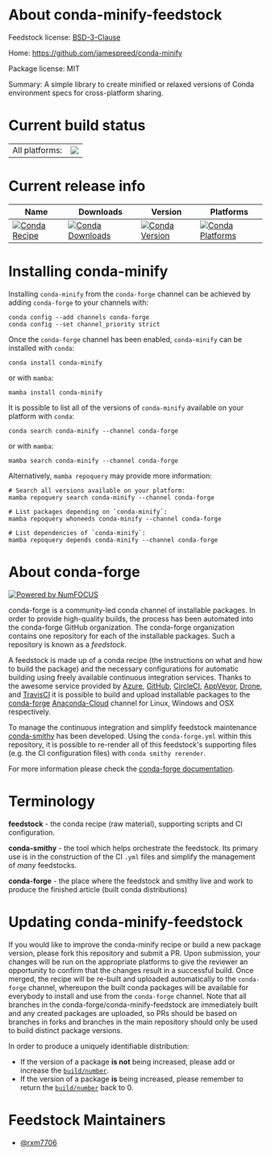 About conda-minify-feedstock
============================

Feedstock license: [BSD-3-Clause](https://github.com/conda-forge/conda-minify-feedstock/blob/main/LICENSE.txt)

Home: https://github.com/jamespreed/conda-minify

Package license: MIT

Summary: A simple library to create minified or relaxed versions of Conda environment specs for cross-platform sharing.

Current build status
====================


<table><tr><td>All platforms:</td>
    <td>
      <a href="https://dev.azure.com/conda-forge/feedstock-builds/_build/latest?definitionId=20390&branchName=main">
        <img src="https://dev.azure.com/conda-forge/feedstock-builds/_apis/build/status/conda-minify-feedstock?branchName=main">
      </a>
    </td>
  </tr>
</table>

Current release info
====================

| Name | Downloads | Version | Platforms |
| --- | --- | --- | --- |
| [![Conda Recipe](https://img.shields.io/badge/recipe-conda--minify-green.svg)](https://anaconda.org/conda-forge/conda-minify) | [![Conda Downloads](https://img.shields.io/conda/dn/conda-forge/conda-minify.svg)](https://anaconda.org/conda-forge/conda-minify) | [![Conda Version](https://img.shields.io/conda/vn/conda-forge/conda-minify.svg)](https://anaconda.org/conda-forge/conda-minify) | [![Conda Platforms](https://img.shields.io/conda/pn/conda-forge/conda-minify.svg)](https://anaconda.org/conda-forge/conda-minify) |

Installing conda-minify
=======================

Installing `conda-minify` from the `conda-forge` channel can be achieved by adding `conda-forge` to your channels with:

```
conda config --add channels conda-forge
conda config --set channel_priority strict
```

Once the `conda-forge` channel has been enabled, `conda-minify` can be installed with `conda`:

```
conda install conda-minify
```

or with `mamba`:

```
mamba install conda-minify
```

It is possible to list all of the versions of `conda-minify` available on your platform with `conda`:

```
conda search conda-minify --channel conda-forge
```

or with `mamba`:

```
mamba search conda-minify --channel conda-forge
```

Alternatively, `mamba repoquery` may provide more information:

```
# Search all versions available on your platform:
mamba repoquery search conda-minify --channel conda-forge

# List packages depending on `conda-minify`:
mamba repoquery whoneeds conda-minify --channel conda-forge

# List dependencies of `conda-minify`:
mamba repoquery depends conda-minify --channel conda-forge
```


About conda-forge
=================

[![Powered by
NumFOCUS](https://img.shields.io/badge/powered%20by-NumFOCUS-orange.svg?style=flat&colorA=E1523D&colorB=007D8A)](https://numfocus.org)

conda-forge is a community-led conda channel of installable packages.
In order to provide high-quality builds, the process has been automated into the
conda-forge GitHub organization. The conda-forge organization contains one repository
for each of the installable packages. Such a repository is known as a *feedstock*.

A feedstock is made up of a conda recipe (the instructions on what and how to build
the package) and the necessary configurations for automatic building using freely
available continuous integration services. Thanks to the awesome service provided by
[Azure](https://azure.microsoft.com/en-us/services/devops/), [GitHub](https://github.com/),
[CircleCI](https://circleci.com/), [AppVeyor](https://www.appveyor.com/),
[Drone](https://cloud.drone.io/welcome), and [TravisCI](https://travis-ci.com/)
it is possible to build and upload installable packages to the
[conda-forge](https://anaconda.org/conda-forge) [Anaconda-Cloud](https://anaconda.org/)
channel for Linux, Windows and OSX respectively.

To manage the continuous integration and simplify feedstock maintenance
[conda-smithy](https://github.com/conda-forge/conda-smithy) has been developed.
Using the ``conda-forge.yml`` within this repository, it is possible to re-render all of
this feedstock's supporting files (e.g. the CI configuration files) with ``conda smithy rerender``.

For more information please check the [conda-forge documentation](https://conda-forge.org/docs/).

Terminology
===========

**feedstock** - the conda recipe (raw material), supporting scripts and CI configuration.

**conda-smithy** - the tool which helps orchestrate the feedstock.
                   Its primary use is in the construction of the CI ``.yml`` files
                   and simplify the management of *many* feedstocks.

**conda-forge** - the place where the feedstock and smithy live and work to
                  produce the finished article (built conda distributions)


Updating conda-minify-feedstock
===============================

If you would like to improve the conda-minify recipe or build a new
package version, please fork this repository and submit a PR. Upon submission,
your changes will be run on the appropriate platforms to give the reviewer an
opportunity to confirm that the changes result in a successful build. Once
merged, the recipe will be re-built and uploaded automatically to the
`conda-forge` channel, whereupon the built conda packages will be available for
everybody to install and use from the `conda-forge` channel.
Note that all branches in the conda-forge/conda-minify-feedstock are
immediately built and any created packages are uploaded, so PRs should be based
on branches in forks and branches in the main repository should only be used to
build distinct package versions.

In order to produce a uniquely identifiable distribution:
 * If the version of a package **is not** being increased, please add or increase
   the [``build/number``](https://docs.conda.io/projects/conda-build/en/latest/resources/define-metadata.html#build-number-and-string).
 * If the version of a package **is** being increased, please remember to return
   the [``build/number``](https://docs.conda.io/projects/conda-build/en/latest/resources/define-metadata.html#build-number-and-string)
   back to 0.

Feedstock Maintainers
=====================

* [@rxm7706](https://github.com/rxm7706/)


